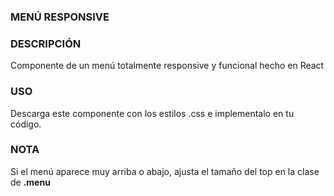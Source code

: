 ### MENÚ RESPONSIVE

### DESCRIPCIÓN
Componente de un menú totalmente responsive y funcional hecho en React

### USO
Descarga este componente con los estilos .css e implementalo en tu código.

### NOTA
Si el menú aparece muy arriba o abajo, ajusta el tamaño del top en la clase de  **.menu**